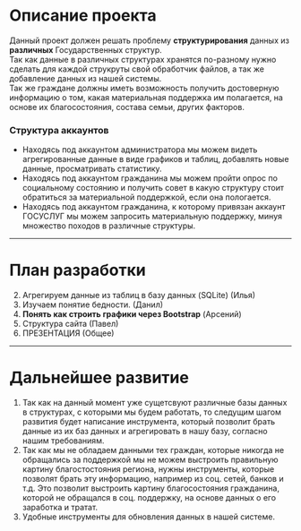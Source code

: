 # Описание проекта
Данный проект должен решать проблему **структурирования** данных из **различных** Государственных структур.  
Так как данные в различных структурах хранятся по-разному нужно сделать для каждой струкруты свой обработчик файлов, 
а так же добавление данных из нашей системы.  
Так же граждане должны иметь возможность получить достоверную информацию о том, какая материальная поддержка им 
полагается, на основе их благосостояния, состава семьи, других факторов.
### Структура аккаунтов
- Находясь под аккаунтом администратора мы можем видеть агрегированные данные в виде графиков и таблиц, добавлять 
новые данные, просматривать статистику.  
- Находясь под аккаунтом гражданина мы можем пройти опрос по социальному состоянию и получить совет в какую 
  структуру стоит обратиться за материальной поддержкой, если она пологается.
- Находясь под аккаунтом гражданина, к которому привязан аккаунт ГОСУСЛУГ мы можем запросить материальную поддержку, 
  минуя множество походов в различные структуры.
---
# План разработки
2. Агрегируем данные из таблиц в базу данных (SQLite) (Илья)
3. Изучаем понятие бедности. (Данил)
4. **Понять как строить графики через Bootstrap** (Арсений)
5. Структура сайта (Павел)
6. ПРЕЗЕНТАЦИЯ (Общее)
---
# Дальнейшее развитие
1. Так как на данный момент уже сущетсвуют различные базы данных в структурах, с которыми мы будем работать, то 
следущим шагом развития будет написание инструмента, который позволит брать данные из их баз данных и агрегировать в 
нашу базу, согласно нашим требованиям.  
2. Так как мы не обладаем данными тех граждан, которые никогда не обращались за поддержкой мы не можем выстроить 
правильную картину благостостояния региона, нужны инструменты, которые позволят брать эту информацию, например из 
соц. сетей, банков и т.д. Это позволит выстроить картину благосостояния гражданина, которой не обращался в соц. 
поддержку, на основе данных о его заработка и тратат.
3. Удобные инструменты для обновления данных в нашей системе.